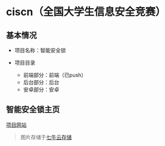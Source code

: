 # ciscn（全国大学生信息安全竞赛）
## 基本情况
* 项目名称：智能安全锁

* 项目目录
    - 前端部分：前端（已push）
    - 后台部分：后台
    - 安卓部分：安卓
    
## 智能安全锁主页 
[项目网站](http://cvst2015.sinaapp.com "test")
>图片存储于[七牛云存储](https://portal.qiniu.com/signup?code=3ljz8srvqyb0y)

